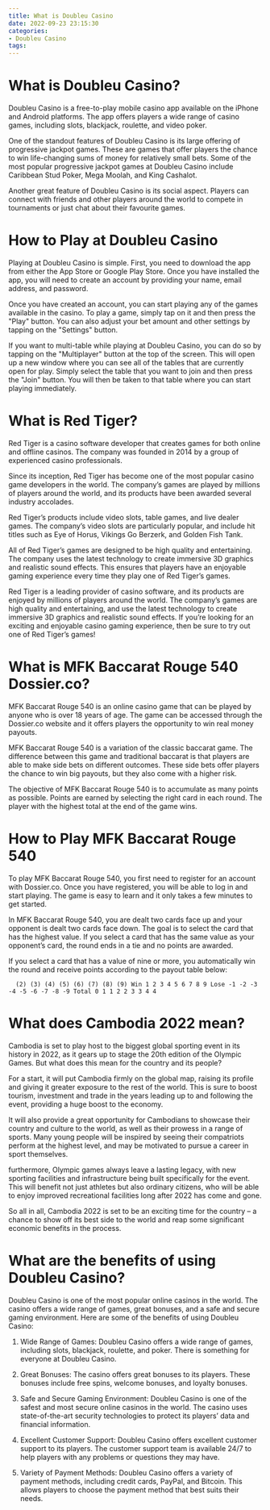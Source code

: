 ```yaml
---
title: What is Doubleu Casino
date: 2022-09-23 23:15:30
categories:
- Doubleu Casino
tags:
---
```



#  What is Doubleu Casino?

Doubleu Casino is a free-to-play mobile casino app available on the iPhone and Android platforms. The app offers players a wide range of casino games, including slots, blackjack, roulette, and video poker.

One of the standout features of Doubleu Casino is its large offering of progressive jackpot games. These are games that offer players the chance to win life-changing sums of money for relatively small bets. Some of the most popular progressive jackpot games at Doubleu Casino include Caribbean Stud Poker, Mega Moolah, and King Cashalot.

Another great feature of Doubleu Casino is its social aspect. Players can connect with friends and other players around the world to compete in tournaments or just chat about their favourite games.

# How to Play at Doubleu Casino

Playing at Doubleu Casino is simple. First, you need to download the app from either the App Store or Google Play Store. Once you have installed the app, you will need to create an account by providing your name, email address, and password.

Once you have created an account, you can start playing any of the games available in the casino. To play a game, simply tap on it and then press the "Play" button. You can also adjust your bet amount and other settings by tapping on the "Settings" button.

If you want to multi-table while playing at Doubleu Casino, you can do so by tapping on the "Multiplayer" button at the top of the screen. This will open up a new window where you can see all of the tables that are currently open for play. Simply select the table that you want to join and then press the "Join" button. You will then be taken to that table where you can start playing immediately.

#  What is Red Tiger?

Red Tiger is a casino software developer that creates games for both online and offline casinos. The company was founded in 2014 by a group of experienced casino professionals.

Since its inception, Red Tiger has become one of the most popular casino game developers in the world. The company’s games are played by millions of players around the world, and its products have been awarded several industry accolades.

Red Tiger’s products include video slots, table games, and live dealer games. The company’s video slots are particularly popular, and include hit titles such as Eye of Horus, Vikings Go Berzerk, and Golden Fish Tank.

All of Red Tiger’s games are designed to be high quality and entertaining. The company uses the latest technology to create immersive 3D graphics and realistic sound effects. This ensures that players have an enjoyable gaming experience every time they play one of Red Tiger’s games.

Red Tiger is a leading provider of casino software, and its products are enjoyed by millions of players around the world. The company’s games are high quality and entertaining, and use the latest technology to create immersive 3D graphics and realistic sound effects. If you’re looking for an exciting and enjoyable casino gaming experience, then be sure to try out one of Red Tiger’s games!

#  What is MFK Baccarat Rouge 540 Dossier.co?

MFK Baccarat Rouge 540 is an online casino game that can be played by anyone who is over 18 years of age. The game can be accessed through the Dossier.co website and it offers players the opportunity to win real money payouts.

MFK Baccarat Rouge 540 is a variation of the classic baccarat game. The difference between this game and traditional baccarat is that players are able to make side bets on different outcomes. These side bets offer players the chance to win big payouts, but they also come with a higher risk.

The objective of MFK Baccarat Rouge 540 is to accumulate as many points as possible. Points are earned by selecting the right card in each round. The player with the highest total at the end of the game wins.

# How to Play MFK Baccarat Rouge 540

To play MFK Baccarat Rouge 540, you first need to register for an account with Dossier.co. Once you have registered, you will be able to log in and start playing. The game is easy to learn and it only takes a few minutes to get started.

In MFK Baccarat Rouge 540, you are dealt two cards face up and your opponent is dealt two cards face down. The goal is to select the card that has the highest value. If you select a card that has the same value as your opponent’s card, the round ends in a tie and no points are awarded.

If you select a card that has a value of nine or more, you automatically win the round and receive points according to the payout table below:























      (2) (3) (4) (5) (6) (7) (8) (9) Win 1 2 3 4 5 6 7 8 9 Lose -1 -2 -3 -4 -5 -6 -7 -8 -9 Total 0 1 1 2 2 3 3 4 4

#  What does Cambodia 2022 mean?

Cambodia is set to play host to the biggest global sporting event in its history in 2022, as it gears up to stage the 20th edition of the Olympic Games. But what does this mean for the country and its people?

For a start, it will put Cambodia firmly on the global map, raising its profile and giving it greater exposure to the rest of the world. This is sure to boost tourism, investment and trade in the years leading up to and following the event, providing a huge boost to the economy.

It will also provide a great opportunity for Cambodians to showcase their country and culture to the world, as well as their prowess in a range of sports. Many young people will be inspired by seeing their compatriots perform at the highest level, and may be motivated to pursue a career in sport themselves.

 furthermore, Olympic games always leave a lasting legacy, with new sporting facilities and infrastructure being built specifically for the event. This will benefit not just athletes but also ordinary citizens, who will be able to enjoy improved recreational facilities long after 2022 has come and gone.

So all in all, Cambodia 2022 is set to be an exciting time for the country – a chance to show off its best side to the world and reap some significant economic benefits in the process.

#  What are the benefits of using Doubleu Casino?

Doubleu Casino is one of the most popular online casinos in the world. The casino offers a wide range of games, great bonuses, and a safe and secure gaming environment. Here are some of the benefits of using Doubleu Casino:

1. Wide Range of Games: Doubleu Casino offers a wide range of games, including slots, blackjack, roulette, and poker. There is something for everyone at Doubleu Casino.

2. Great Bonuses: The casino offers great bonuses to its players. These bonuses include free spins, welcome bonuses, and loyalty bonuses.

3. Safe and Secure Gaming Environment: Doubleu Casino is one of the safest and most secure online casinos in the world. The casino uses state-of-the-art security technologies to protect its players’ data and financial information.

4. Excellent Customer Support: Doubleu Casino offers excellent customer support to its players. The customer support team is available 24/7 to help players with any problems or questions they may have.

5. Variety of Payment Methods: Doubleu Casino offers a variety of payment methods, including credit cards, PayPal, and Bitcoin. This allows players to choose the payment method that best suits their needs.